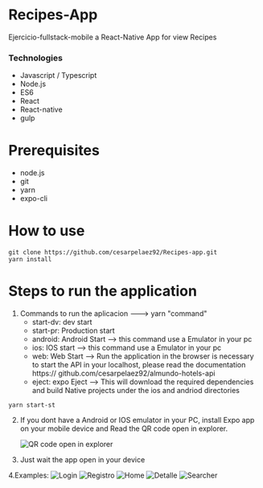 # Recipes-App
Ejercicio-fullstack-mobile a React-Native App for view Recipes


### Technologies
- Javascript / Typescript
- Node.js
- ES6
- React
- React-native
- gulp

# Prerequisites
- node.js
- git
- yarn
- expo-cli

# How to use

```
git clone https://github.com/cesarpelaez92/Recipes-app.git
yarn install
```
# Steps to run the application
1. Commands to run the aplicacion ---> yarn "command"
    - start-dv: dev start
    - start-pr: Production start
    - android: Android Start    --> this command use a Emulator in your pc
    - ios: IOS start    --> this command use a Emulator in your pc
    - web: Web Start    --> Run the application in the browser is necessary to start the API in your localhost, please read the documentation https://                        github.com/cesarpelaez92/almundo-hotels-api
    - eject: expo Eject --> This will download the required dependencies and build Native projects under the ios and andriod directories
```
yarn start-st
```
2. If you dont have a Android or IOS emulator in your PC, install Expo app on your mobile device and Read the QR code open in explorer.
   
    ![QR code open in explorer](assets/QR.png)

3. Just wait the app open in your device

4.Examples: 
    ![Login](assets/Login.png)
    ![Registro](assets/Registro.png)
    ![Home](assets/Home.png)
    ![Detalle](assets/Detalle.png)
    ![Searcher](assets/searcher.png)

